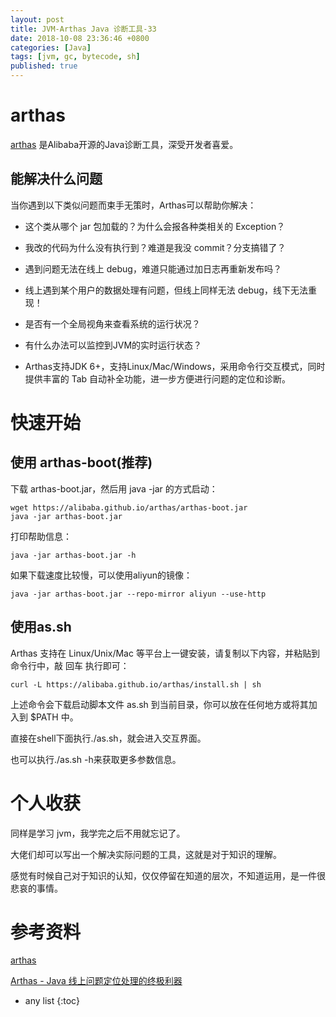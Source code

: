 ```yaml
---
layout: post
title: JVM-Arthas Java 诊断工具-33
date: 2018-10-08 23:36:46 +0800
categories: [Java]
tags: [jvm, gc, bytecode, sh]
published: true
---
```


# arthas

[arthas](https://github.com/alibaba/arthas/blob/master/README_CN.md) 是Alibaba开源的Java诊断工具，深受开发者喜爱。

## 能解决什么问题

当你遇到以下类似问题而束手无策时，Arthas可以帮助你解决：

- 这个类从哪个 jar 包加载的？为什么会报各种类相关的 Exception？

- 我改的代码为什么没有执行到？难道是我没 commit？分支搞错了？

- 遇到问题无法在线上 debug，难道只能通过加日志再重新发布吗？

- 线上遇到某个用户的数据处理有问题，但线上同样无法 debug，线下无法重现！

- 是否有一个全局视角来查看系统的运行状况？

- 有什么办法可以监控到JVM的实时运行状态？

- Arthas支持JDK 6+，支持Linux/Mac/Windows，采用命令行交互模式，同时提供丰富的 Tab 自动补全功能，进一步方便进行问题的定位和诊断。


# 快速开始

## 使用 arthas-boot(推荐)

下载 arthas-boot.jar，然后用 java -jar 的方式启动：

```
wget https://alibaba.github.io/arthas/arthas-boot.jar
java -jar arthas-boot.jar
```

打印帮助信息：

```
java -jar arthas-boot.jar -h
```

如果下载速度比较慢，可以使用aliyun的镜像：

```
java -jar arthas-boot.jar --repo-mirror aliyun --use-http
```

## 使用as.sh

Arthas 支持在 Linux/Unix/Mac 等平台上一键安装，请复制以下内容，并粘贴到命令行中，敲 回车 执行即可：

```
curl -L https://alibaba.github.io/arthas/install.sh | sh
```

上述命令会下载启动脚本文件 as.sh 到当前目录，你可以放在任何地方或将其加入到 $PATH 中。

直接在shell下面执行./as.sh，就会进入交互界面。

也可以执行./as.sh -h来获取更多参数信息。

# 个人收获

同样是学习 jvm，我学完之后不用就忘记了。

大佬们却可以写出一个解决实际问题的工具，这就是对于知识的理解。

感觉有时候自己对于知识的认知，仅仅停留在知道的层次，不知道运用，是一件很悲哀的事情。

# 参考资料 

[arthas](https://alibaba.github.io/arthas/)

[Arthas - Java 线上问题定位处理的终极利器](https://mp.weixin.qq.com/s/55gBspFp8yH0TCymdbZfkQ)

* any list
{:toc}